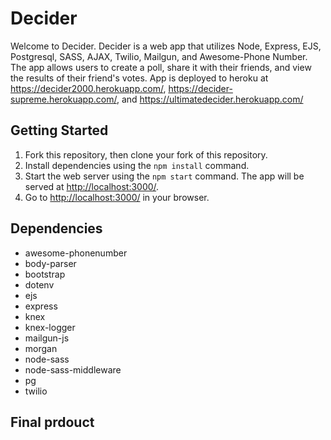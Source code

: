 # Decider

Welcome to Decider.  Decider is a web app that utilizes Node, Express, EJS, Postgresql, SASS, AJAX, Twilio, Mailgun, and Awesome-Phone Number. The app allows users to create a poll, share it with their friends, and view the results of their friend's votes.  App is deployed to heroku at <https://decider2000.herokuapp.com/>, <https://decider-supreme.herokuapp.com/>, and <https://ultimatedecider.herokuapp.com/>

## Getting Started

1. Fork this repository, then clone your fork of this repository.
2. Install dependencies using the `npm install` command.
3. Start the web server using the `npm start` command. The app will be served at <http://localhost:3000/>.
4. Go to <http://localhost:3000/> in your browser.

## Dependencies

- awesome-phonenumber
- body-parser
- bootstrap
- dotenv
- ejs
- express
- knex
- knex-logger
- mailgun-js
- morgan
- node-sass
- node-sass-middleware
- pg
- twilio

## Final prdouct